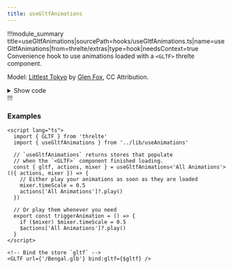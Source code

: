 ```yaml
---
title: useGltfAnimations
---
```


<script lang="ts">
import Wrapper from '$examples/use-gltf-animations/Wrapper.svelte'
</script>

!!!module_summary title=useGltfAnimations|sourcePath=hooks/useGltfAnimations.ts|name=useGltfAnimations|from=threlte/extras|type=hook|needsContext=true
Convenience hook to use animations loaded with a `<GLTF>` threlte component.

<ExampleWrapper>
  <Wrapper />
</ExampleWrapper>

Model: [Littlest Tokyo](https://artstation.com/artwork/1AGwX) by
[Glen Fox](https://artstation.com/glenatron), CC Attribution.

<details>
  <summary>Show code</summary>

@[code svelte|title=Wrapper.svelte](../../../examples/use-gltf-animations/Wrapper.svelte)
@[code svelte|title=Scene.svelte](../../../examples/use-gltf-animations/Scene.svelte)

</details>
!!!

### Examples <!-- omit in toc -->

```svelte
<script lang="ts">
  import { GLTF } from 'threlte'
  import { useGltfAnimations } from '../lib/useAnimations'

  // `useGltfAnimations` returns stores that populate
  // when the `<GLTF>` component finished loading.
  const { gltf, actions, mixer } = useGltfAnimations<'All Animations'>(({ actions, mixer }) => {
    // Either play your animations as soon as they are loaded
    mixer.timeScale = 0.5
    actions['All Animations']?.play()
  })

  // Or play them whenever you need
  export const triggerAnimation = () => {
    if ($mixer) $mixer.timeScale = 0.5
    $actions['All Animations']?.play()
  }
</script>

<!-- Bind the store `gltf` -->
<GLTF url={'/Bengal.glb'} bind:gltf={$gltf} />
```

